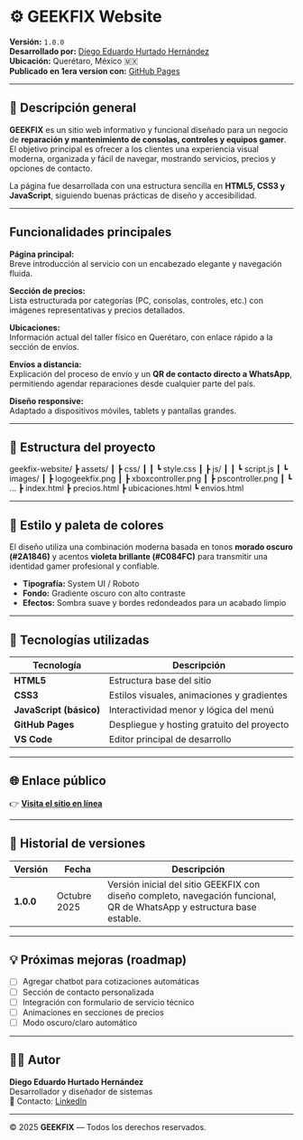 # ⚙️ GEEKFIX Website

**Versión:** `1.0.0`  
**Desarrollado por:** [Diego Eduardo Hurtado Hernández](https://github.com/HurtadoHUCQ)  
**Ubicación:** Querétaro, México 🇲🇽  
**Publicado en 1era version con:** [GitHub Pages](https://HurtadoHUCQ.github.io/geekfix-website/)

---

## 🧩 Descripción general

**GEEKFIX** es un sitio web informativo y funcional diseñado para un negocio de **reparación y mantenimiento de consolas, controles y equipos gamer**.  
El objetivo principal es ofrecer a los clientes una experiencia visual moderna, organizada y fácil de navegar, mostrando servicios, precios y opciones de contacto.

La página fue desarrollada con una estructura sencilla en **HTML5, CSS3 y JavaScript**, siguiendo buenas prácticas de diseño y accesibilidad.

---

## Funcionalidades principales

 **Página principal:**  
Breve introducción al servicio con un encabezado elegante y navegación fluida.  

 **Sección de precios:**  
Lista estructurada por categorías (PC, consolas, controles, etc.) con imágenes representativas y precios detallados.  

 **Ubicaciones:**  
Información actual del taller físico en Querétaro, con enlace rápido a la sección de envíos.  

 **Envíos a distancia:**  
Explicación del proceso de envío y un **QR de contacto directo a WhatsApp**, permitiendo agendar reparaciones desde cualquier parte del país.  

 **Diseño responsive:**  
Adaptado a dispositivos móviles, tablets y pantallas grandes.  

---

## 🧱 Estructura del proyecto
geekfix-website/
┣ assets/
┃ ┣ css/
┃ ┃ ┗ style.css
┃ ┣ js/
┃ ┃ ┗ script.js
┃ ┗ images/
┃ ┣ logogeekfix.png
┃ ┣ xboxcontroller.png
┃ ┣ pscontroller.png
┃ ┗ ...
┣ index.html
┣ precios.html
┣ ubicaciones.html
┗ envios.html


---

## 🎨 Estilo y paleta de colores

El diseño utiliza una combinación moderna basada en tonos **morado oscuro (#2A1846)** y acentos **violeta brillante (#C084FC)** para transmitir una identidad gamer profesional y confiable.

- **Tipografía:** System UI / Roboto  
- **Fondo:** Gradiente oscuro con alto contraste  
- **Efectos:** Sombra suave y bordes redondeados para un acabado limpio

---

## 🧠 Tecnologías utilizadas

| Tecnología | Descripción |
|-------------|--------------|
| **HTML5** | Estructura base del sitio |
| **CSS3** | Estilos visuales, animaciones y gradientes |
| **JavaScript (básico)** | Interactividad menor y lógica del menú |
| **GitHub Pages** | Despliegue y hosting gratuito del proyecto |
| **VS Code** | Editor principal de desarrollo |

---

## 🌐 Enlace público

👉 **[Visita el sitio en línea](https://hurtadohucq.github.io/geekfix-website/)**

---

## 🧾 Historial de versiones

| Versión | Fecha | Descripción |
|----------|--------|-------------|
| **1.0.0** | Octubre 2025 | Versión inicial del sitio GEEKFIX con diseño completo, navegación funcional, QR de WhatsApp y estructura base estable. |

---

## 💡 Próximas mejoras (roadmap)

- [ ] Agregar chatbot para cotizaciones automáticas  
- [ ] Sección de contacto personalizada  
- [ ] Integración con formulario de servicio técnico  
- [ ] Animaciones en secciones de precios  
- [ ] Modo oscuro/claro automático  

---

## 🧑‍💻 Autor

**Diego Eduardo Hurtado Hernández**  
Desarrollador y diseñador de sistemas  
📧 Contacto: [LinkedIn](www.linkedin.com/in/diegoehhucq) 

---

© 2025 **GEEKFIX** — Todos los derechos reservados.
